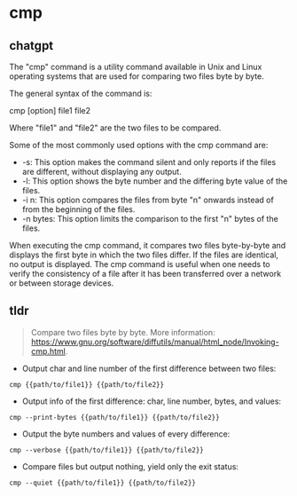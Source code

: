 # cmp 
## chatgpt 
The "cmp" command is a utility command available in Unix and Linux operating systems that are used for comparing two files byte by byte. 

The general syntax of the command is:

cmp [option] file1 file2

Where "file1" and "file2" are the two files to be compared. 

Some of the most commonly used options with the cmp command are:

- -s: This option makes the command silent and only reports if the files are different, without displaying any output.
- -l: This option shows the byte number and the differing byte value of the files.
- -i n: This option compares the files from byte "n" onwards instead of from the beginning of the files.
- -n bytes: This option limits the comparison to the first "n" bytes of the files.

When executing the cmp command, it compares two files byte-by-byte and displays the first byte in which the two files differ. If the files are identical, no output is displayed. The cmp command is useful when one needs to verify the consistency of a file after it has been transferred over a network or between storage devices. 

## tldr 
 
> Compare two files byte by byte.
> More information: <https://www.gnu.org/software/diffutils/manual/html_node/Invoking-cmp.html>.

- Output char and line number of the first difference between two files:

`cmp {{path/to/file1}} {{path/to/file2}}`

- Output info of the first difference: char, line number, bytes, and values:

`cmp --print-bytes {{path/to/file1}} {{path/to/file2}}`

- Output the byte numbers and values of every difference:

`cmp --verbose {{path/to/file1}} {{path/to/file2}}`

- Compare files but output nothing, yield only the exit status:

`cmp --quiet {{path/to/file1}} {{path/to/file2}}`
